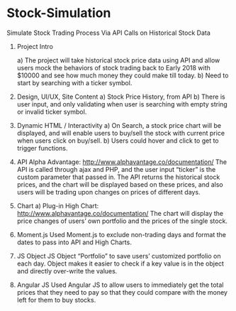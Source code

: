 # Stock-Simulation
Simulate Stock Trading Process Via API Calls on Historical Stock Data 

1. Project Intro

	a) The project will take historical stock price data using API and allow users mock the behaviors of stock trading back to Early 2018 with $10000 and see how much money they could make till today.
	b) Need to start by searching with a ticker symbol.

2. Design, UI/UX, Site Content
	a) Stock Price History, from API
	b) There is user input, and only validating when user is searching with empty string or invalid ticker symbol.

3. Dynamic HTML / Interactivity
	a) On Search, a stock price chart will be displayed, and will enable users to buy/sell the stock with current price when users click on buy/sell.
	b) Users could hover and click to get to trigger functions.

4. API
	Alpha Advantage: http://www.alphavantage.co/documentation/
	The API is called through ajax and PHP, and the user input “ticker” is the custom parameter that passed in.
	The API returns the historical stock prices, and the chart will be displayed based on these prices, and also users will be trading upon changes on prices of different days.

5. Chart
	a) Plug-in High Chart: http://www.alphavantage.co/documentation/
	The chart will display the price changes of users’ own portfolio and the prices of the single stock.
	 
6. Moment.js
	Used Moment.js to exclude non-trading days and format the dates to pass into API and High Charts.
	 
7. JS Object
	JS Object “Portfolio” to save users’ customized portfolio on each day. Object makes it easier to check if a key value is in the object and directly over-write the values.
	 
8. Angular JS
	Used Angular JS to allow users to immediately get the total prices that they need to pay so that they could compare with the money left for them to buy stocks.
	 